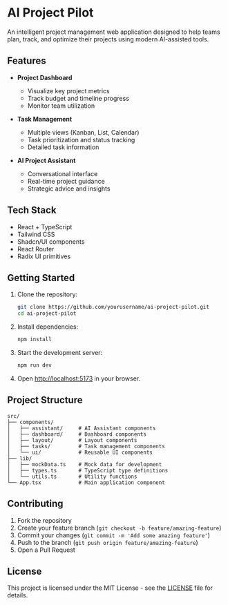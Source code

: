 # AI Project Pilot

An intelligent project management web application designed to help teams plan, track, and optimize their projects using modern AI-assisted tools.

## Features

- **Project Dashboard**
  - Visualize key project metrics
  - Track budget and timeline progress
  - Monitor team utilization

- **Task Management**
  - Multiple views (Kanban, List, Calendar)
  - Task prioritization and status tracking
  - Detailed task information

- **AI Project Assistant**
  - Conversational interface
  - Real-time project guidance
  - Strategic advice and insights

## Tech Stack

- React + TypeScript
- Tailwind CSS
- Shadcn/UI components
- React Router
- Radix UI primitives

## Getting Started

1. Clone the repository:
   ```bash
   git clone https://github.com/yourusername/ai-project-pilot.git
   cd ai-project-pilot
   ```

2. Install dependencies:
   ```bash
   npm install
   ```

3. Start the development server:
   ```bash
   npm run dev
   ```

4. Open [http://localhost:5173](http://localhost:5173) in your browser.

## Project Structure

```
src/
├── components/
│   ├── assistant/     # AI Assistant components
│   ├── dashboard/     # Dashboard components
│   ├── layout/        # Layout components
│   ├── tasks/         # Task management components
│   └── ui/            # Reusable UI components
├── lib/
│   ├── mockData.ts    # Mock data for development
│   ├── types.ts       # TypeScript type definitions
│   └── utils.ts       # Utility functions
└── App.tsx            # Main application component
```

## Contributing

1. Fork the repository
2. Create your feature branch (`git checkout -b feature/amazing-feature`)
3. Commit your changes (`git commit -m 'Add some amazing feature'`)
4. Push to the branch (`git push origin feature/amazing-feature`)
5. Open a Pull Request

## License

This project is licensed under the MIT License - see the [LICENSE](LICENSE) file for details.
